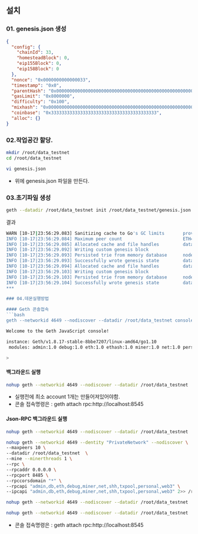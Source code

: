 ## 설치

### 01. genesis.json 생성
```json
{
  "config": {
    "chainId": 33,
    "homesteadBlock": 0,
    "eip155Block": 0,
    "eip158Block": 0
  },
  "nonce": "0x0000000000000033",
  "timestamp": "0x0",
  "parentHash": "0x0000000000000000000000000000000000000000000000000000000000000000",
  "gasLimit": "0x8000000",
  "difficulty": "0x100",
  "mixhash": "0x0000000000000000000000000000000000000000000000000000000000000000",
  "coinbase": "0x3333333333333333333333333333333333333333",
  "alloc": {}
}
```

### 02.작업공간 할당.
```bash
mkdir /root/data_testnet
cd /root/data_testnet
```

```bash
vi genesis.json
```
* 위에 genesis.json 파일을 만든다. 

### 03.초기파일 생성
```bash
geth --datadir /root/data_testnet init /root/data_testnet/genesis.json
```
결과
```bash
WARN [10-17|23:56:29.083] Sanitizing cache to Go's GC limits       provided=1024 updated=663
INFO [10-17|23:56:29.084] Maximum peer count                       ETH=25 LES=0 total=25
INFO [10-17|23:56:29.085] Allocated cache and file handles         database=/root/data_testnet/geth/chaindata cache=16 handles=16
INFO [10-17|23:56:29.092] Writing custom genesis block 
INFO [10-17|23:56:29.093] Persisted trie from memory database      nodes=0 size=0.00B time=3.875µs gcnodes=0 gcsize=0.00B gctime=0s livenodes=1 livesize=0.00B
INFO [10-17|23:56:29.093] Successfully wrote genesis state         database=chaindata                         hash=5704d0…9bc5b0
INFO [10-17|23:56:29.094] Allocated cache and file handles         database=/root/data_testnet/geth/lightchaindata cache=16 handles=16
INFO [10-17|23:56:29.103] Writing custom genesis block 
INFO [10-17|23:56:29.103] Persisted trie from memory database      nodes=0 size=0.00B time=2.3µs   gcnodes=0 gcsize=0.00B gctime=0s livenodes=1 livesize=0.00B
INFO [10-17|23:56:29.104] Successfully wrote genesis state         database=lightchaindata                         hash=5704d0…9bc5b0```
***

### 04.데몬실행방법

#### Geth 콘솔접속
```bash
geth --networkid 4649 --nodiscover --datadir /root/data_testnet console 2>> /root/data_testnet/geth.log
```
```bash
Welcome to the Geth JavaScript console!

instance: Geth/v1.8.17-stable-8bbe7207/linux-amd64/go1.10
 modules: admin:1.0 debug:1.0 eth:1.0 ethash:1.0 miner:1.0 net:1.0 personal:1.0 rpc:1.0 txpool:1.0 web3:1.0

>  
```
#### 백그라운드 실행
```bash
nohup geth --networkid 4649 --nodiscover --datadir /root/data_testnet  --mine --minerthreads 1 --rpc 2>> /root/data_testnet/geth.log &
```
* 실행전에 최소 account 1개는 만들어져있어야함.
* 콘솔 접속명령은 : geth attach rpc:http://localhost:8545

#### Json-RPC 백그라운드 실행
```bash
nohup geth --networkid 4649 --nodiscover --datadir /root/data_testnet  --mine --minerthreads 1 --rpc --rpcaddr 0.0.0.0  --rpcport 8485  --rpccorsdomain "*" --rpcapi "admin,db,eth,debug,miner,net,shh,txpool,personal,web3" 2>> /root/data_testnet/geth.log &
```

```bash
nohup geth --networkid 4649 --dentity "PrivateNetwork" --nodiscover \
--maxpeers 10 \
--datadir /root/data_testnet  \
--mine --minerthreads 1 \
--rpc \
--rpcaddr 0.0.0.0 \
--rpcport 8485 \
--rpccorsdomain "*" \
--rpcapi "admin,db,eth,debug,miner,net,shh,txpool,personal,web3" \
--ipcapi "admin,db,eth,debug,miner,net,shh,txpool,personal,web3" 2>> /root/data_testnet/geth.log &
```


```bash
nohup geth --networkid 4649 --nodiscover --datadir /root/data_testnet  --mine --minerthreads 1 --rpc --rpcaddr 0.0.0.0  --rpcport 8485  --rpccorsdomain "*" --rpcapi "admin,db,eth,debug,miner,net,shh,txpool,personal,web3" 2>> /root/data_testnet/geth.log &
```

```bash
nohup geth --networkid 4649 --nodiscover --datadir /root/data_testnet  --mine --minerthreads 1 --rpc --rpcaddr 0.0.0.0  --rpcport 8485  --rpccorsdomain "*" --rpcapi "admin,db,eth,debug,miner,net,shh,txpool,personal,web3" 2>> /root/data_testnet/geth.log &
```
* 콘솔 접속명령은 : geth attach rpc:http://localhost:8545

